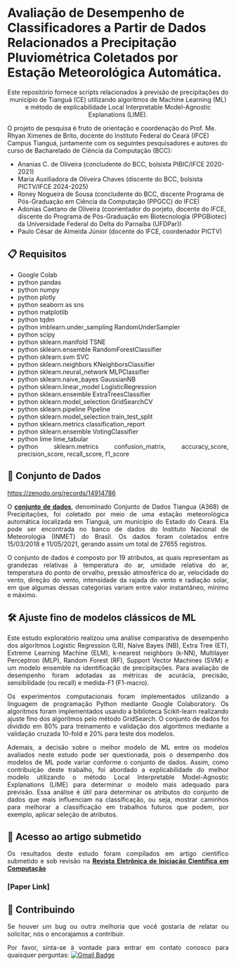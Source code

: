  # Avaliação de Desempenho de Classificadores a Partir de Dados Relacionados a Precipitação Pluviométrica Coletados por Estação Meteorológica Automática.

<p align="center">
Este repositório fornece scripts relacionados à previsão de precipitações do município de Tianguá (CE) utilizando algoritmos de Machine Learning (ML) e método de explicabilidade Local Interpretable Model-Agnostic Explanations (LIME).
  
O projeto de pesquisa é fruto de orientação e coordenação do Prof. Me. Rhyan Ximenes de Brito, docente do Instituto Federal do Ceará (IFCE) Campus Tianguá, juntamente com os seguintes pesquisadores e autores do curso de Bacharelado de Ciência da Computação (BCC):

* Ananias C. de Oliveira (concludente do BCC, bolsista PIBIC/IFCE 2020-2021)
* Maria Auxiliadora de Oliveira Chaves (discente do BCC, bolsista PICTV/IFCE 2024-2025)
* Roney Nogueira de Sousa (concludente do BCC, discente Programa de Pós-Graduação em Ciência da Computação (PPGCC) do IFCE)
* Adonias Caetano de Oliveira (coorientador do porjeto, docente do IFCE, discente do Programa de Pós-Graduação em Biotecnologia (PPGBiotec) da Universidade Federal do Delta do Parnaíba (UFDPar)) 
* Paulo César de Almeida Júnior (docente do IFCE, coordenador PICTV)

</p>


<div align="justify">

 ## 📋 Requisitos

* Google Colab
* python pandas
* python numpy
* python plotly
* python seaborn as sns
* python matplotlib
* python tqdm
* python imblearn.under_sampling RandomUnderSampler
* python scipy
* python sklearn.manifold TSNE
* python sklearn.ensemble RandomForestClassifier
* python sklearn.svm SVC
* python sklearn.neighbors KNeighborsClassifier
* python sklearn.neural_network MLPClassifier
* python sklearn.naive_bayes GaussianNB
* python sklearn.linear_model LogisticRegression
* python sklearn.ensemble ExtraTreesClassifier
* python sklearn.model_selection GridSearchCV
* python sklearn.pipeline Pipeline
* python sklearn.model_selection train_test_split
* python sklearn.metrics classification_report
* python sklearn.ensemble VotingClassifier
* python lime lime_tabular
* python sklearn.metrics confusion_matrix, accuracy_score, precision_score, recall_score, f1_score
  
## 📖  Conjunto de Dados

https://zenodo.org/records/14914786

O <a href="https://zenodo.org/records/14914786"><strong>conjunto de dados</strong></a>, denominado Conjunto de Dados Tiangua (A368) de Precipitações, foi coletado por meio de uma estação meteorológica automática localizada em Tianguá, um município do Estado do Ceará. Ela pode ser encontrada no banco de dados do Instituto Nacional de Meteorologia (INMET) do Brasil. Os dados foram coletados entre 15/03/2018 e 11/05/2021, gerando assim um total de 27655 registros.

O conjunto de dados é composto por 19 atributos, as quais representam as grandezas relativas à temperatura do ar, umidade relativa do ar, temperatura do ponto de orvalho, pressão atmosférica do ar, velocidade do vento, direção do vento, intensidade da rajada do vento e radiação solar, em que algumas dessas categorias variam entre valor instantâneo, mínimo e máximo.

## 🛠 Ajuste fino de modelos clássicos de ML

Este estudo exploratório realizou uma análise comparativa de desempenho dos algoritmos Logistic Regression (LR), Naive Bayes (NB), Extra Tree (ET), Extreme Learning Machine (ELM), k-nearest neighbors (k-NN), Multilayer Perceptron (MLP), Random Forest (RF), Support Vector Machines (SVM) e um modelo ensemble na identificação de precipitações. Para avaliação de desempenho foram adotadas as métricas de acurácia, precisão, sensibilidade (ou recall) e medida-F1 (F1-macro). 

Os experimentos computacionais foram implementados utilizando a linguagem de programação Python mediante Google Colaboratory. Os algoritmos foram implementados usando a biblioteca Scikit-learn realizando ajuste fino dos algoritmos pelo método GridSearch. O conjunto de dados foi dividido em 80% para treinamento e validação dos algoritmos mediante a validação cruzada 10-fold e 20% para teste dos modelos. 

Ademais, a decisão sobre o melhor modelo de ML entre os modelos avaliados neste estudo pode ser questionada, pois o desempenho dos modelos de ML pode variar conforme o conjunto de dados. Assim, como contribuição deste trabalho, foi abordado a explicabilidade do melhor modelo utilizando o método Local Interpretable Model-Agnostic Explanations (LIME) para determinar o modelo mais adequado para previsão. Essa análise é útil para determinar os atributos do conjunto de dados que mais influenciam na classificação, ou seja, mostrar caminhos para melhorar a classificação em trabalhos futuros que podem, por exemplo, aplicar seleção de atributos.

## 🤖 Acesso ao artigo submetido

Os resultados deste estudo foram compilados em artigo científico submetido e sob revisão na <a href="https://seer.ufrgs.br/reic"> <strong>Revista Eletrônica de Iniciação Científica em Computação</strong></a>

### [Paper Link]

## 👏 Contribuindo

Se houver um bug ou outra melhoria que você gostaria de relatar ou solicitar, nós o encorajamos a contribuir.

Por favor, sinta-se à vontade para entrar em contato conosco para quaisquer perguntas: [![Gmail Badge](https://img.shields.io/badge/-adonias.oliveira@ifce.edu.br-c14438?style=flat-square&logo=Gmail&logoColor=white&link=mailto:adonias.oliveira@ifce.edu.br)](mailto:adonias.oliveira@ifce.edu.br )

